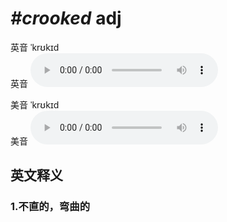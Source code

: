 # ***\#crooked*** adj
英音 ˈkrʊkɪd  
英音
<audio src="./media/crooked1_AAC.aac" controls="controls"></audio>

美音 ˈkrʊkɪd  
美音
<audio src="./media/crooked2_AAC.aac" controls="controls"></audio>



  

英文释义
---
### 1.**不直的，弯曲的**  



